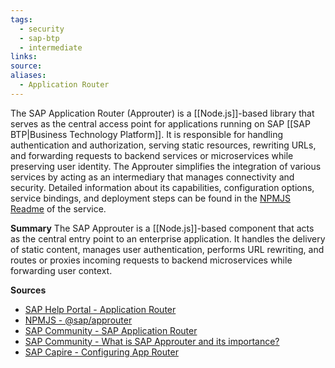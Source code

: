 ```yaml
---
tags:
  - security
  - sap-btp
  - intermediate
links:
source:
aliases:
  - Application Router
---
```

The SAP Application Router (Approuter) is a [[Node.js]]-based library that serves as the central access point for applications running on SAP [[SAP BTP|Business Technology Platform]]. It is responsible for handling authentication and authorization, serving static resources, rewriting URLs, and forwarding requests to backend services or microservices while preserving user identity. The Approuter simplifies the integration of various services by acting as an intermediary that manages connectivity and security. Detailed information about its capabilities, configuration options, service bindings, and deployment steps can be found in the [NPMJS Readme](https://www.npmjs.com/package/@sap/approuter?activeTab=readme) of the service.

**Summary**
The SAP Approuter is a [[Node.js]]-based component that acts as the central entry point to an enterprise application. It handles the delivery of static content, manages user authentication, performs URL rewriting, and routes or proxies incoming requests to backend microservices while forwarding user context.

**Sources**
- [SAP Help Portal - Application Router](https://help.sap.com/docs/btp/sap-business-technology-platform/application-router?locale=en-US)
- [NPMJS - @sap/approuter](https://www.npmjs.com/package/@sap/approuter?activeTab=readme)
- [SAP Community - SAP Application Router](https://community.sap.com/t5/technology-blog-posts-by-sap/sap-application-router/ba-p/13393550)
- [SAP Community - What is SAP Approuter and its importance?](https://community.sap.com/t5/technology-blog-posts-by-members/what-is-sap-approuter-and-its-importance/ba-p/13797947)
- [SAP Capire - Configuring App Router](https://cap.cloud.sap/docs/guides/extensibility/customization#app-router)